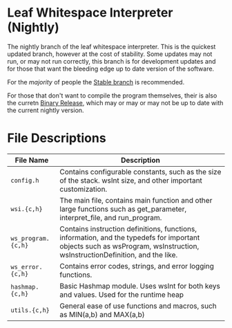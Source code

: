 # Leaf Whitespace Interpreter (Nightly)

The nightly branch of the leaf whitespace interpreter. This is the quickest updated branch, however at the cost of stability. Some updates may not run, or may not run correctly, this branch is for development updates and for those that want the bleeding edge up to date version of the software. 

For the *majority* of people the [Stable branch](https://github.com/sage-etcher/leaf-whitespace-interpreter/tree/stable-dev) is recommended. 

For those that don't want to compile the program themselves, their is also the curretn [Binary Release](https://github.com/sage-etcher/leaf-whitespace-interpreter/releases/latest), which may or may or may not be up to date with the current nightly version.


# File Descriptions
| File Name | Description |
| --- | --- |
| `config.h` | Contains configurable constants, such as the size of the stack. wsInt size, and other important customization. |
| `wsi.{c,h}` | The main file, contains main function and other large functions such as get_parameter, interpret_file, and run_program. |
| `ws_program.{c,h}` | Contains instruction definitions, functions, information, and the typedefs for important objects such as wsProgram, wsInstruction, wsInstructionDefinition, and the like. |
| `ws_error.{c,h}` | Contains error codes, strings, and error logging functions. |
| `hashmap.{c,h}` | Basic Hashmap module. Uses wsInt for both keys and values. Used for the runtime heap |
| `utils.{c,h}` | General ease of use functions and macros, such as MIN(a,b) and MAX(a,b) |

